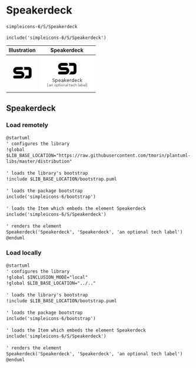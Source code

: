 # Speakerdeck


```text
simpleicons-6/S/Speakerdeck
```

```text
include('simpleicons-6/S/Speakerdeck')
```



| Illustration | Speakerdeck |
| :---: | :---: |
| ![illustration for Illustration](../../simpleicons-6/S/Speakerdeck.png) | ![illustration for Speakerdeck](../../simpleicons-6/S/Speakerdeck.Local.png) |




## Speakerdeck

### Load remotely
```plantuml
@startuml
' configures the library
!global $LIB_BASE_LOCATION="https://raw.githubusercontent.com/tmorin/plantuml-libs/master/distribution"

' loads the library's bootstrap
!include $LIB_BASE_LOCATION/bootstrap.puml

' loads the package bootstrap
include('simpleicons-6/bootstrap')

' loads the Item which embeds the element Speakerdeck
include('simpleicons-6/S/Speakerdeck')

' renders the element
Speakerdeck('Speakerdeck', 'Speakerdeck', 'an optional tech label')
@enduml
```

### Load locally
```plantuml
@startuml
' configures the library
!global $INCLUSION_MODE="local"
!global $LIB_BASE_LOCATION="../.."

' loads the library's bootstrap
!include $LIB_BASE_LOCATION/bootstrap.puml

' loads the package bootstrap
include('simpleicons-6/bootstrap')

' loads the Item which embeds the element Speakerdeck
include('simpleicons-6/S/Speakerdeck')

' renders the element
Speakerdeck('Speakerdeck', 'Speakerdeck', 'an optional tech label')
@enduml
```

